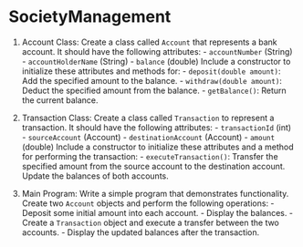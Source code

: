 # SocietyManagement
1. Account Class: Create a class called `Account` that represents a bank account. It should have the following attributes: - `accountNumber` (String) - `accountHolderName` (String) - `balance` (double) Include a constructor to initialize these attributes and methods for: - `deposit(double amount)`: Add the specified amount to the balance. - `withdraw(double amount)`: Deduct the specified amount from the balance. - `getBalance()`: Return the current balance. 

2. Transaction Class: Create a class called `Transaction` to represent a transaction. It should have the following attributes: - `transactionId` (int) - `sourceAccount` (Account) - `destinationAccount` (Account) - `amount` (double) Include a constructor to initialize these attributes and a method for performing the transaction: - `executeTransaction()`: Transfer the specified amount from the source account to the destination account. Update the balances of both accounts.

 3. Main Program: Write a simple program that demonstrates functionality. Create two `Account` objects and perform the following operations: - Deposit some initial amount into each account. - Display the balances. - Create a `Transaction` object and execute a transfer between the two accounts. - Display the updated balances after the transaction.
